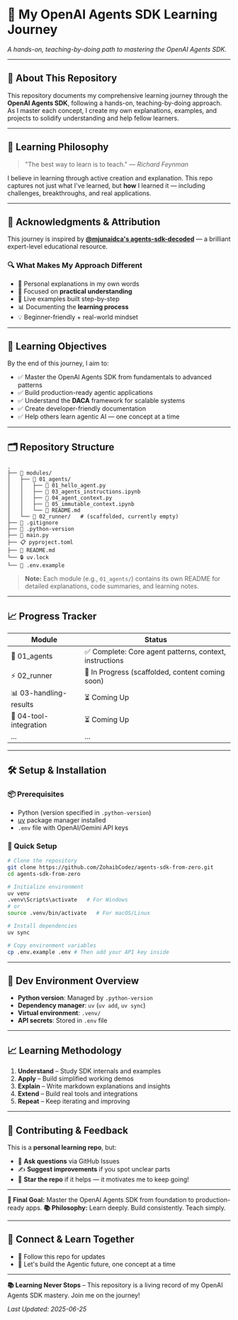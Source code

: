 # 🤖 My OpenAI Agents SDK Learning Journey

_A hands-on, teaching-by-doing path to mastering the OpenAI Agents SDK._

---

## 📖 About This Repository

This repository documents my comprehensive learning journey through the **OpenAI Agents SDK**, following a hands-on, teaching-by-doing approach. As I master each concept, I create my own explanations, examples, and projects to solidify understanding and help fellow learners.

---

## 🎯 Learning Philosophy

> "The best way to learn is to teach." — _Richard Feynman_

I believe in learning through active creation and explanation. This repo captures not just what I've learned, but **how** I learned it — including challenges, breakthroughs, and real applications.

---

## 🙏 Acknowledgments & Attribution

This journey is inspired by [**@mjunaidca's agents-sdk-decoded**](https://github.com/mjunaidca/agents-sdk-decoded) — a brilliant expert-level educational resource.

### 🔍 What Makes My Approach Different

- 📝 Personal explanations in my own words
- 🎯 Focused on **practical understanding**
- 🚀 Live examples built step-by-step
- 📊 Documenting the **learning process**
- 💡 Beginner-friendly + real-world mindset

---

## 🧭 Learning Objectives

By the end of this journey, I aim to:

- ✅ Master the OpenAI Agents SDK from fundamentals to advanced patterns
- ✅ Build production-ready agentic applications
- ✅ Understand the **DACA** framework for scalable systems
- ✅ Create developer-friendly documentation
- ✅ Help others learn agentic AI — one concept at a time

---

## 🗂️ Repository Structure

```
.
├── 📁 modules/
│   ├── 📁 01_agents/
│   │   ├── 🐍 01_hello_agent.py
│   │   ├── 📓 03_agents_instructions.ipynb
│   │   ├── 🐍 04_agent_context.py
│   │   ├── 📓 05_immutable_context.ipynb
│   │   └── 📄 README.md
│   └── 📁 02_runner/   # (scaffolded, currently empty)
├── 🚫 .gitignore
├── 📄 .python-version
├── 🐍 main.py
├── 📋 pyproject.toml
├── 📖 README.md
└── 🔒 uv.lock
└── 📄 .env.example
```

> **Note:** Each module (e.g., `01_agents/`) contains its own README for detailed explanations, code summaries, and learning notes.

---

## 📈 Progress Tracker

| Module                 | Status                                                      |
| ---------------------- | ----------------------------------------------------------- |
| 🚀 01_agents           | ✅ Complete: Core agent patterns, context, instructions      |
| ⚡ 02_runner           | 🚧 In Progress (scaffolded, content coming soon)             |
| 📊 03-handling-results | ⏳ Coming Up                                                |
| 🔧 04-tool-integration | ⏳ Coming Up                                                |
| ...                    | ...                                                         |

---

## 🛠️ Setup & Installation

### 📦 Prerequisites

- Python (version specified in `.python-version`)
- [uv](https://github.com/astral-sh/uv) package manager installed
- `.env` file with OpenAI/Gemini API keys

### 🚀 Quick Setup

```bash
# Clone the repository
git clone https://github.com/ZohaibCodez/agents-sdk-from-zero.git
cd agents-sdk-from-zero

# Initialize environment
uv venv
.venv\Scripts\activate   # For Windows
# or
source .venv/bin/activate   # For macOS/Linux

# Install dependencies
uv sync

# Copy environment variables
cp .env.example .env # Then add your API key inside
```

---

## 🔧 Dev Environment Overview

- **Python version**: Managed by `.python-version`
- **Dependency manager**: `uv` (`uv add`, `uv sync`)
- **Virtual environment**: `.venv/`
- **API secrets**: Stored in `.env` file

---

## 📈 Learning Methodology

1. **Understand** – Study SDK internals and examples
2. **Apply** – Build simplified working demos
3. **Explain** – Write markdown explanations and insights
4. **Extend** – Build real tools and integrations
5. **Repeat** – Keep iterating and improving

---

## 🤝 Contributing & Feedback

This is a **personal learning repo**, but:

- 💬 **Ask questions** via GitHub Issues
- ✍️ **Suggest improvements** if you spot unclear parts
- 🌟 **Star the repo** if it helps — it motivates me to keep going!

---

**🎯 Final Goal:**
Master the OpenAI Agents SDK from foundation to production-ready apps.
**📚 Philosophy:**
Learn deeply. Build consistently. Teach simply.

---

## 🔗 Connect & Learn Together

- 📢 Follow this repo for updates
- 🤝 Let's build the Agentic future, one concept at a time

---

**📚 Learning Never Stops** – This repository is a living record of my OpenAI Agents SDK mastery. Join me on the journey!

_Last Updated: 2025-06-25_
